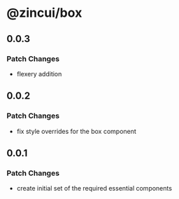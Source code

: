 # @zincui/box

## 0.0.3

### Patch Changes

- flexery addition

## 0.0.2

### Patch Changes

- fix style overrides for the box component

## 0.0.1

### Patch Changes

- create initial set of the required essential components
